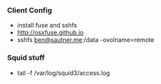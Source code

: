### Client Config

* install fuse and sshfs 
* http://osxfuse.github.io
* sshfs ben@sautner.me:/data -ovolname=remote


### Squid stuff

* tail -f /var/log/squid3/access.log

